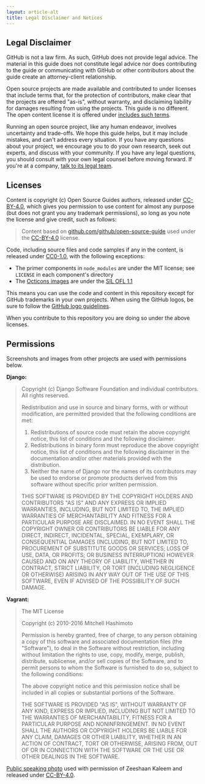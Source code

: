 ```yaml
---
layout: article-alt
title: Legal Disclaimer and Notices
---
```


## Legal Disclaimer

GitHub is not a law firm. As such, GitHub does not provide legal advice. The material in this guide does not constitute legal advice nor does contributing to the guide or communicating with GitHub or other contributors about the guide create an attorney-client relationship.

Open source projects are made available and contributed to under licenses that include terms that, for the protection of contributors, make clear that the projects are offered "as-is", without warranty, and disclaiming liability for damages resulting from using the projects. This guide is no different. The open content license it is offered under [includes such terms](https://creativecommons.org/licenses/by/4.0/legalcode#s5).

Running an open source project, like any human endeavor, involves uncertainty and trade-offs. We hope this guide helps, but it may include mistakes, and can't address every situation. If you have any questions about your project, we encourage you to do your own research, seek out experts, and discuss with your community. If you have any legal questions, you should consult with your own legal counsel before moving forward. If you're at a company, [talk to its legal team](/legal/#what-does-my-companys-legal-team-need-to-know).

## Licenses

Content is copyright (c) Open Source Guides authors, released under [CC-BY-4.0](https://creativecommons.org/licenses/by/4.0/), which gives you permission to use content for almost any purpose (but does not grant you any trademark permissions), so long as you note the license and give credit, such as follows:

> Content based on [github.com/github/open-source-guide](https://github.com/github/open-source-guide) used under the [CC-BY-4.0](https://creativecommons.org/licenses/by/4.0/) license.

Code, including source files and code samples if any in the content, is released under [CC0-1.0](https://creativecommons.org/publicdomain/zero/1.0/), with the following exceptions:

* The primer components in `node_modules` are under the MIT license; see `LICENSE` in each component's directory
* The [Octicons images](https://octicons.github.com) are under the [SIL OFL 1.1](http://scripts.sil.org/OFL)

This means you can use the code and content in this repository except for GitHub trademarks in your own projects. When using the GitHub logos, be sure to follow the [GitHub logo guidelines](https://github.com/logos).

When you contribute to this repository you are doing so under the above licenses.

## Permissions

Screenshots and images from other projects are used with permissions below.

**Django:**

> Copyright (c) Django Software Foundation and individual contributors.
> All rights reserved.
>
> Redistribution and use in source and binary forms, with or without modification,
> are permitted provided that the following conditions are met:
>
> 1. Redistributions of source code must retain the above copyright notice,
>    this list of conditions and the following disclaimer.
> 2. Redistributions in binary form must reproduce the above copyright
>    notice, this list of conditions and the following disclaimer in the
>    documentation and/or other materials provided with the distribution.
> 3. Neither the name of Django nor the names of its contributors may be used
>    to endorse or promote products derived from this software without
>    specific prior written permission.
>
> THIS SOFTWARE IS PROVIDED BY THE COPYRIGHT HOLDERS AND CONTRIBUTORS "AS IS" AND
> ANY EXPRESS OR IMPLIED WARRANTIES, INCLUDING, BUT NOT LIMITED TO, THE IMPLIED
> WARRANTIES OF MERCHANTABILITY AND FITNESS FOR A PARTICULAR PURPOSE ARE
> DISCLAIMED. IN NO EVENT SHALL THE COPYRIGHT OWNER OR CONTRIBUTORS BE LIABLE FOR
> ANY DIRECT, INDIRECT, INCIDENTAL, SPECIAL, EXEMPLARY, OR CONSEQUENTIAL DAMAGES
> (INCLUDING, BUT NOT LIMITED TO, PROCUREMENT OF SUBSTITUTE GOODS OR SERVICES;
> LOSS OF USE, DATA, OR PROFITS; OR BUSINESS INTERRUPTION) HOWEVER CAUSED AND ON
> ANY THEORY OF LIABILITY, WHETHER IN CONTRACT, STRICT LIABILITY, OR TORT
> (INCLUDING NEGLIGENCE OR OTHERWISE) ARISING IN ANY WAY OUT OF THE USE OF THIS
> SOFTWARE, EVEN IF ADVISED OF THE POSSIBILITY OF SUCH DAMAGE.

**Vagrant:**

> The MIT License
>
> Copyright (c) 2010-2016 Mitchell Hashimoto
>
> Permission is hereby granted, free of charge, to any person obtaining a copy
> of this software and associated documentation files (the "Software"), to deal
> in the Software without restriction, including without limitation the rights
> to use, copy, modify, merge, publish, distribute, sublicense, and/or sell
> copies of the Software, and to permit persons to whom the Software is
> furnished to do so, subject to the following conditions:
>
> The above copyright notice and this permission notice shall be included in
> all copies or substantial portions of the Software.
>
> THE SOFTWARE IS PROVIDED "AS IS", WITHOUT WARRANTY OF ANY KIND, EXPRESS OR
> IMPLIED, INCLUDING BUT NOT LIMITED TO THE WARRANTIES OF MERCHANTABILITY,
> FITNESS FOR A PARTICULAR PURPOSE AND NONINFRINGEMENT. IN NO EVENT SHALL THE
> AUTHORS OR COPYRIGHT HOLDERS BE LIABLE FOR ANY CLAIM, DAMAGES OR OTHER
> LIABILITY, WHETHER IN AN ACTION OF CONTRACT, TORT OR OTHERWISE, ARISING FROM,
> OUT OF OR IN CONNECTION WITH THE SOFTWARE OR THE USE OR OTHER DEALINGS IN
> THE SOFTWARE.

[Public speaking photo](/finding-users/#go-where-your-projects-audience-is-offline) used with permission of Zeeshaan Kaleem and released under [CC-BY-4.0](https://creativecommons.org/licenses/by/4.0/).

